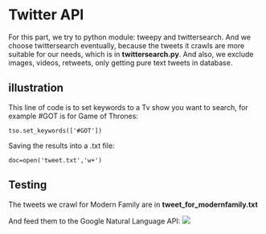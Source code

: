 # Twitter API

For this part, we try to python module: tweepy and twittersearch. And we choose twittersearch eventually, because the tweets it crawls are more suitable for our needs, which is in **twittersearch.py**. And also, we exclude images, videos, retweets, only getting pure text tweets in database.  

## illustration
This line of code is to set keywords to a Tv show you want to search, for example #GOT is for Game of Thrones:
```
tso.set_keywords(['#GOT'])
```
 
Saving the results into a .txt file:
```
doc=open('tweet.txt','w+')
```

## Testing
The tweets we crawl for Modern Family are in **tweet_for_modernfamily.txt**

And feed them to the Google Natural Language API:
<img src="https://github.com/TingyiZhang/mini-project1-twitter-feeds-library/blob/feature/sentiment_analyser/sentimen_result_for_modernfamily.png">
